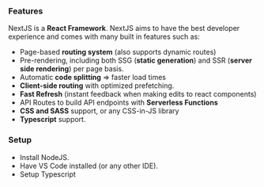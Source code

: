 ### Features
NextJS is a **React Framework**. NextJS aims to have the best developer experience and comes with many built in features such as:
- Page-based **routing system** (also supports dynamic routes)
- Pre-rendering, including both SSG (**static generation**) and SSR (**server side rendering**) per page basis.
- Automatic **code splitting** ⇒ faster load times
- **Client-side routing** with optimized prefetching.
- **Fast Refresh** (instant feedback when making edits to react components)
- API Routes to build API endpoints with **Serverless Functions**
- **CSS and SASS** support, or any CSS-in-JS library
- **Typescript** support.

### Setup
- Install NodeJS.
- Have VS Code installed (or any other IDE).
- Setup Typescript